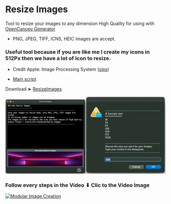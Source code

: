 # Resize Images
Tool to resize your images to any dimension High Quality for using with [OpenCanopy Generator](https://github.com/chris1111/OpenCanopy-Generator)
- PNG, JPEG, TIFF, ICNS, HEIC images are accept.

### Useful tool because if you are like me I create my icons in 512Px then we have a lot of Icon to resize.
- Credit Apple: Image Processing System ([sips](https://ss64.com/osx/sips.html))

- [Main script](https://github.com/chris1111/Resize-Images/blob/Master/Sources/script)

Download ➤ [ResizeImages](https://github.com/chris1111/Resize-Images/raw/Master/Resize%20Images.zip)

<img src="Pics/Screenshot 1.png" alt="Github Project" style="width:50%;"><img src="Pics/Screenshot 2.png" alt="Github Project" style="width:50%;"> 

### Follow every steps in the Video ⬇︎ Clic to the Video Image

[![Modular Image Creation](https://user-images.githubusercontent.com/6248794/218287389-96444e32-0bf1-4886-9632-ccd2e1f3614d.png)](https://vimeo.com/875310967?share=copy#t=0)

